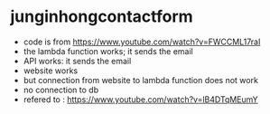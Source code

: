 # junginhongcontactform
- code is from https://www.youtube.com/watch?v=FWCCML17raI
- the lambda function works; it sends the email
- API works: it sends the email
- website works
- but connection from website to lambda function does not work
- no connection to db
- refered to : https://www.youtube.com/watch?v=lB4DTqMEumY
